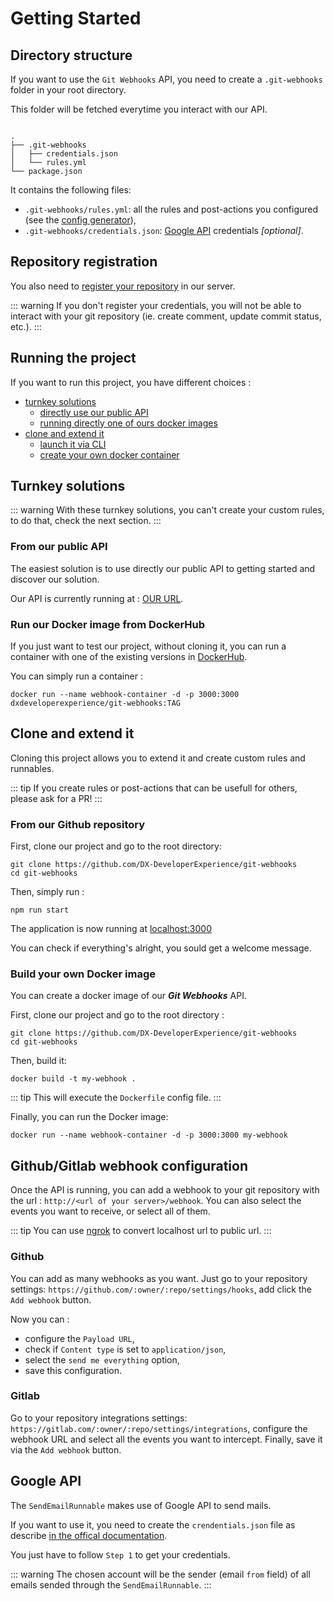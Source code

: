 # Getting Started

## Directory structure

If you want to use the `Git Webhooks` API, you need to create a `.git-webhooks` folder in your root directory.

This folder will be fetched everytime you interact with our API.

```

.
├── .git-webhooks
│	├── credentials.json
│   └── rules.yml
└── package.json
```

It contains the following files:

- `.git-webhooks/rules.yml`: all the rules and post-actions you configured (see the [config generator](configGenerator.md)),
- `.git-webhooks/credentials.json`: [Google API](#google-api) credentials _[optional]_.

## Repository registration

You also need to [register your repository](registerToken.md) in our server.

::: warning
If you don't register your credentials, you will not be able to interact with your git repository (ie. create comment, update commit status, etc.).
:::

## Running the project

If you want to run this project, you have different choices :

- [turnkey solutions](#turnkey-solutions)
  - [directly use our public API](#from-our-public-api)
  - [running directly one of ours docker images](#run-our-docker-image-from-dockerhub)
- [clone and extend it](#clone-and-extend-it)
  - [launch it via CLI](#from-our-github-repository)
  - [create your own docker container](#build-your-own-docker-image)

## Turnkey solutions

::: warning
With these turnkey solutions, you can't create your custom rules, to do that, check the next section.
:::

### From our public API

The easiest solution is to use directly our public API to getting started and discover our solution.

Our API is currently running at : [OUR URL]().

### Run our Docker image from DockerHub

If you just want to test our project, without cloning it, you can run a container with one of the existing versions in [DockerHub](https://hub.docker.com/r/dxdeveloperexperience/git-webhooks).

You can simply run a container :

```
docker run --name webhook-container -d -p 3000:3000 dxdeveloperexperience/git-webhooks:TAG
```

## Clone and extend it

Cloning this project allows you to extend it and create custom rules and runnables.

::: tip
If you create rules or post-actions that can be usefull for others, please ask for a PR!
:::

### From our Github repository

First, clone our project and go to the root directory:

```
git clone https://github.com/DX-DeveloperExperience/git-webhooks
cd git-webhooks
```

Then, simply run :

```
npm run start
```

The application is now running at [localhost:3000](localhost:3000)

You can check if everything's alright, you sould get a welcome message.

### Build your own Docker image

You can create a docker image of our **_Git Webhooks_** API.

First, clone our project and go to the root directory :

```
git clone https://github.com/DX-DeveloperExperience/git-webhooks
cd git-webhooks
```

Then, build it:

```
docker build -t my-webhook .
```

::: tip
This will execute the `Dockerfile` config file.
:::

Finally, you can run the Docker image:

```
docker run --name webhook-container -d -p 3000:3000 my-webhook
```

## Github/Gitlab webhook configuration

Once the API is running, you can add a webhook to your git repository with the url : `http://<url of your server>/webhook`. You can also select the events you want to receive, or select all of them.

::: tip
You can use [ngrok](https://ngrok.com/) to convert localhost url to public url.
:::

### Github

You can add as many webhooks as you want. Just go to your repository settings: `https://github.com/:owner/:repo/settings/hooks`, add click the `Add webhook` button.

Now you can :

- configure the `Payload URL`,
- check if `Content type` is set to `application/json`,
- select the `send me everything` option,
- save this configuration.

### Gitlab

Go to your repository integrations settings: `https://gitlab.com/:owner/:repo/settings/integrations`, configure the webhook URL and select all the events you want to intercept. Finally, save it via the `Add webhook` button.

## Google API

The `SendEmailRunnable` makes use of Google API to send mails.

If you want to use it, you need to create the `crendentials.json` file as describe [in the offical documentation](https://developers.google.com/gmail/api/quickstart/nodejs).

You just have to follow `Step 1` to get your credentials.

::: warning
The chosen account will be the sender (email `from` field) of all emails sended through the `SendEmailRunnable`.
:::
